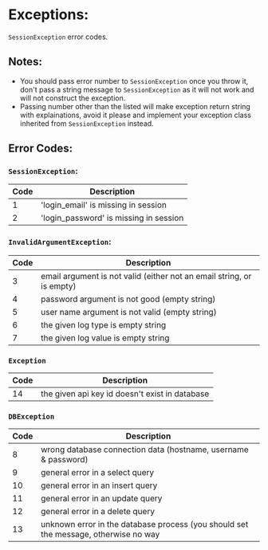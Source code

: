 # Exceptions:
`SessionException` error codes.

## Notes:
- You should pass error number to `SessionException` once you throw it, don't pass a string message to `SessionException` as it will not work and will not construct the exception.
- Passing number other than the listed will make exception return string with explainations, avoid it please and implement your exception class inherited from `SessionException` instead.

## Error Codes:

### `SessionException`:
| Code | Description                            |
|------|----------------------------------------|
| 1    | 'login_email' is missing in session    |
| 2    | 'login_password' is missing in session |



### `InvalidArgumentException`:
| Code | Description                                                           |
|------|-----------------------------------------------------------------------|
| 3    | email argument is not valid (either not an email string, or is empty) |
| 4    | password argument is not good (empty string)                          |
| 5    | user name argument is not valid (empty string)                        |
| 6    | the given log type is empty string                                    |
| 7    | the given log value is empty string                                   |



### `Exception`
| Code | Description                                    |
|------|------------------------------------------------|
| 14   | the given api key id doesn't exist in database |


### `DBException`
| Code | Description                                                                         |
|------|-------------------------------------------------------------------------------------|
| 8    | wrong database connection data  (hostname, username & password)                     |
| 9    | general error in a select query                                                     |
| 10   | general error in an insert query                                                    |
| 11   | general error in an update query                                                    |
| 12   | general error in a delete query                                                     |
| 13   | unknown error in the database process (you should set the message, otherwise no way |

     

